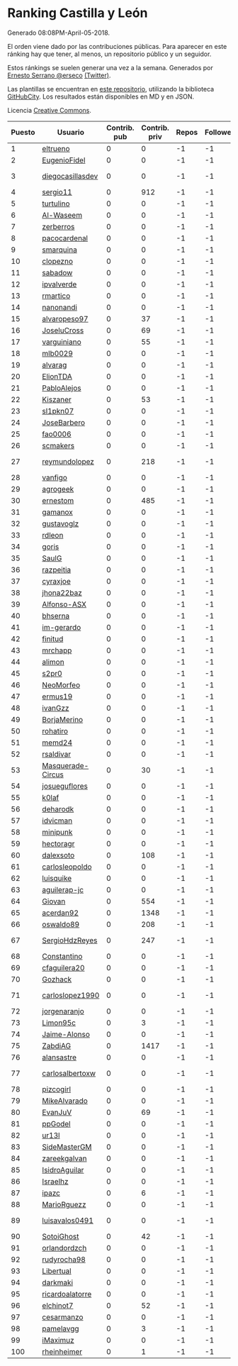 # Ranking Castilla y León

Generado 08:08PM-April-05-2018.

El orden viene dado por las contribuciones públicas. Para aparecer en este ránking hay que tener, al menos, un repositorio público y un seguidor.

Estos ránkings se suelen generar una vez a la semana. Generados por [Ernesto Serrano @erseco](https://github.com/erseco/) [(Twitter)](https://twitter.com/erseco).

Las plantillas se encuentran en [este repositorio](https://github.com/iblancasa/GH-Spanish-Ranking), utilizando la biblioteca [GitHubCity](https://github.com/iblancasa/GitHubCity). Los resultados están disponibles en MD y en JSON.

Licencia [Creative Commons](https://creativecommons.org/licenses/by/4.0/).

| Puesto   |  Usuario  | Contrib. pub | Contrib. priv |Repos| Followers | Desde |  Avatar  |
|----------|-----------|--------------|---------------|-----|-----------|-------|----------|
|1|[eltrueno](https://github.com/eltrueno)|0|0|-1|-1||![eltrueno]()|
|2|[EugenioFidel](https://github.com/EugenioFidel)|0|0|-1|-1||![EugenioFidel]()|
|3|[diegocasillasdev](https://github.com/diegocasillasdev)|0|0|-1|-1||![diegocasillasdev]()|
|4|[sergio11](https://github.com/sergio11)|0|912|-1|-1||![sergio11]()|
|5|[turtulino](https://github.com/turtulino)|0|0|-1|-1||![turtulino]()|
|6|[Al-Waseem](https://github.com/Al-Waseem)|0|0|-1|-1||![Al-Waseem]()|
|7|[zerberros](https://github.com/zerberros)|0|0|-1|-1||![zerberros]()|
|8|[pacocardenal](https://github.com/pacocardenal)|0|0|-1|-1||![pacocardenal]()|
|9|[smarquina](https://github.com/smarquina)|0|0|-1|-1||![smarquina]()|
|10|[clopezno](https://github.com/clopezno)|0|0|-1|-1||![clopezno]()|
|11|[sabadow](https://github.com/sabadow)|0|0|-1|-1||![sabadow]()|
|12|[ipvalverde](https://github.com/ipvalverde)|0|0|-1|-1||![ipvalverde]()|
|13|[rmartico](https://github.com/rmartico)|0|0|-1|-1||![rmartico]()|
|14|[nanonandi](https://github.com/nanonandi)|0|0|-1|-1||![nanonandi]()|
|15|[alvaropeso97](https://github.com/alvaropeso97)|0|37|-1|-1||![alvaropeso97]()|
|16|[JoseluCross](https://github.com/JoseluCross)|0|69|-1|-1||![JoseluCross]()|
|17|[varguiniano](https://github.com/varguiniano)|0|55|-1|-1||![varguiniano]()|
|18|[mlb0029](https://github.com/mlb0029)|0|0|-1|-1||![mlb0029]()|
|19|[alvarag](https://github.com/alvarag)|0|0|-1|-1||![alvarag]()|
|20|[ElionTDA](https://github.com/ElionTDA)|0|0|-1|-1||![ElionTDA]()|
|21|[PabloAlejos](https://github.com/PabloAlejos)|0|0|-1|-1||![PabloAlejos]()|
|22|[Kiszaner](https://github.com/Kiszaner)|0|53|-1|-1||![Kiszaner]()|
|23|[sl1pkn07](https://github.com/sl1pkn07)|0|0|-1|-1||![sl1pkn07]()|
|24|[JoseBarbero](https://github.com/JoseBarbero)|0|0|-1|-1||![JoseBarbero]()|
|25|[fao0006](https://github.com/fao0006)|0|0|-1|-1||![fao0006]()|
|26|[scmakers](https://github.com/scmakers)|0|0|-1|-1||![scmakers]()|
|27|[reymundolopez](https://github.com/reymundolopez)|0|218|-1|-1||![reymundolopez]()|
|28|[vanfigo](https://github.com/vanfigo)|0|0|-1|-1||![vanfigo]()|
|29|[agrogeek](https://github.com/agrogeek)|0|0|-1|-1||![agrogeek]()|
|30|[ernestom](https://github.com/ernestom)|0|485|-1|-1||![ernestom]()|
|31|[gamanox](https://github.com/gamanox)|0|0|-1|-1||![gamanox]()|
|32|[gustavoglz](https://github.com/gustavoglz)|0|0|-1|-1||![gustavoglz]()|
|33|[rdleon](https://github.com/rdleon)|0|0|-1|-1||![rdleon]()|
|34|[goris](https://github.com/goris)|0|0|-1|-1||![goris]()|
|35|[SaulG](https://github.com/SaulG)|0|0|-1|-1||![SaulG]()|
|36|[razpeitia](https://github.com/razpeitia)|0|0|-1|-1||![razpeitia]()|
|37|[cyraxjoe](https://github.com/cyraxjoe)|0|0|-1|-1||![cyraxjoe]()|
|38|[jhona22baz](https://github.com/jhona22baz)|0|0|-1|-1||![jhona22baz]()|
|39|[Alfonso-ASX](https://github.com/Alfonso-ASX)|0|0|-1|-1||![Alfonso-ASX]()|
|40|[bhserna](https://github.com/bhserna)|0|0|-1|-1||![bhserna]()|
|41|[im-gerardo](https://github.com/im-gerardo)|0|0|-1|-1||![im-gerardo]()|
|42|[finitud](https://github.com/finitud)|0|0|-1|-1||![finitud]()|
|43|[mrchapp](https://github.com/mrchapp)|0|0|-1|-1||![mrchapp]()|
|44|[alimon](https://github.com/alimon)|0|0|-1|-1||![alimon]()|
|45|[s2pr0](https://github.com/s2pr0)|0|0|-1|-1||![s2pr0]()|
|46|[NeoMorfeo](https://github.com/NeoMorfeo)|0|0|-1|-1||![NeoMorfeo]()|
|47|[ermus19](https://github.com/ermus19)|0|0|-1|-1||![ermus19]()|
|48|[ivanGzz](https://github.com/ivanGzz)|0|0|-1|-1||![ivanGzz]()|
|49|[BorjaMerino](https://github.com/BorjaMerino)|0|0|-1|-1||![BorjaMerino]()|
|50|[rohatiro](https://github.com/rohatiro)|0|0|-1|-1||![rohatiro]()|
|51|[memd24](https://github.com/memd24)|0|0|-1|-1||![memd24]()|
|52|[rsaldivar](https://github.com/rsaldivar)|0|0|-1|-1||![rsaldivar]()|
|53|[Masquerade-Circus](https://github.com/Masquerade-Circus)|0|30|-1|-1||![Masquerade-Circus]()|
|54|[josueguflores](https://github.com/josueguflores)|0|0|-1|-1||![josueguflores]()|
|55|[k0laf](https://github.com/k0laf)|0|0|-1|-1||![k0laf]()|
|56|[deharodk](https://github.com/deharodk)|0|0|-1|-1||![deharodk]()|
|57|[idvicman](https://github.com/idvicman)|0|0|-1|-1||![idvicman]()|
|58|[minipunk](https://github.com/minipunk)|0|0|-1|-1||![minipunk]()|
|59|[hectoragr](https://github.com/hectoragr)|0|0|-1|-1||![hectoragr]()|
|60|[dalexsoto](https://github.com/dalexsoto)|0|108|-1|-1||![dalexsoto]()|
|61|[carlosleopoldo](https://github.com/carlosleopoldo)|0|0|-1|-1||![carlosleopoldo]()|
|62|[luisquike](https://github.com/luisquike)|0|0|-1|-1||![luisquike]()|
|63|[aguilerap-jc](https://github.com/aguilerap-jc)|0|0|-1|-1||![aguilerap-jc]()|
|64|[Giovan](https://github.com/Giovan)|0|554|-1|-1||![Giovan]()|
|65|[acerdan92](https://github.com/acerdan92)|0|1348|-1|-1||![acerdan92]()|
|66|[oswaldo89](https://github.com/oswaldo89)|0|208|-1|-1||![oswaldo89]()|
|67|[SergioHdzReyes](https://github.com/SergioHdzReyes)|0|247|-1|-1||![SergioHdzReyes]()|
|68|[Constantino](https://github.com/Constantino)|0|0|-1|-1||![Constantino]()|
|69|[cfaguilera20](https://github.com/cfaguilera20)|0|0|-1|-1||![cfaguilera20]()|
|70|[Gozhack](https://github.com/Gozhack)|0|0|-1|-1||![Gozhack]()|
|71|[carloslopez1990](https://github.com/carloslopez1990)|0|0|-1|-1||![carloslopez1990]()|
|72|[jorgenaranjo](https://github.com/jorgenaranjo)|0|0|-1|-1||![jorgenaranjo]()|
|73|[Limon95c](https://github.com/Limon95c)|0|3|-1|-1||![Limon95c]()|
|74|[Jaime-Alonso](https://github.com/Jaime-Alonso)|0|0|-1|-1||![Jaime-Alonso]()|
|75|[ZabdiAG](https://github.com/ZabdiAG)|0|1417|-1|-1||![ZabdiAG]()|
|76|[alansastre](https://github.com/alansastre)|0|0|-1|-1||![alansastre]()|
|77|[carlosalbertoxw](https://github.com/carlosalbertoxw)|0|0|-1|-1||![carlosalbertoxw]()|
|78|[pizcogirl](https://github.com/pizcogirl)|0|0|-1|-1||![pizcogirl]()|
|79|[MikeAlvarado](https://github.com/MikeAlvarado)|0|0|-1|-1||![MikeAlvarado]()|
|80|[EvanJuV](https://github.com/EvanJuV)|0|69|-1|-1||![EvanJuV]()|
|81|[ppGodel](https://github.com/ppGodel)|0|0|-1|-1||![ppGodel]()|
|82|[ur13l](https://github.com/ur13l)|0|0|-1|-1||![ur13l]()|
|83|[SideMasterGM](https://github.com/SideMasterGM)|0|0|-1|-1||![SideMasterGM]()|
|84|[zareekgalvan](https://github.com/zareekgalvan)|0|0|-1|-1||![zareekgalvan]()|
|85|[IsidroAguilar](https://github.com/IsidroAguilar)|0|0|-1|-1||![IsidroAguilar]()|
|86|[Israelhz](https://github.com/Israelhz)|0|0|-1|-1||![Israelhz]()|
|87|[ipazc](https://github.com/ipazc)|0|6|-1|-1||![ipazc]()|
|88|[MarioRguezz](https://github.com/MarioRguezz)|0|0|-1|-1||![MarioRguezz]()|
|89|[luisavalos0491](https://github.com/luisavalos0491)|0|0|-1|-1||![luisavalos0491]()|
|90|[SotoiGhost](https://github.com/SotoiGhost)|0|42|-1|-1||![SotoiGhost]()|
|91|[orlandordzch](https://github.com/orlandordzch)|0|0|-1|-1||![orlandordzch]()|
|92|[rudyrocha98](https://github.com/rudyrocha98)|0|0|-1|-1||![rudyrocha98]()|
|93|[Libertual](https://github.com/Libertual)|0|0|-1|-1||![Libertual]()|
|94|[darkmaki](https://github.com/darkmaki)|0|0|-1|-1||![darkmaki]()|
|95|[ricardoalatorre](https://github.com/ricardoalatorre)|0|0|-1|-1||![ricardoalatorre]()|
|96|[elchinot7](https://github.com/elchinot7)|0|52|-1|-1||![elchinot7]()|
|97|[cesarmanzo](https://github.com/cesarmanzo)|0|0|-1|-1||![cesarmanzo]()|
|98|[pamelavgg](https://github.com/pamelavgg)|0|3|-1|-1||![pamelavgg]()|
|99|[iMaximuz](https://github.com/iMaximuz)|0|0|-1|-1||![iMaximuz]()|
|100|[rheinheimer](https://github.com/rheinheimer)|0|1|-1|-1||![rheinheimer]()|

